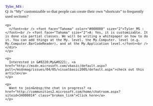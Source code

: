 <dir>
  <br /> <font size="2"></p> 
  
  <p>
    </font><br /> <font face="Tahoma" color="#000080" size="2">Tyler_MS : </font><br /> <font face="Tahoma" size="2">Q: Is &#8220;My&#8221; customizable so that people can create their own &#8220;shortcuts&#8221; to frequently used sections?</font><br /> <font size="2"></p> 
    
    <p>
      </font><br /> <font face="Tahoma" color="#000080" size="2">Tyler_MS : </font><br /> <font face="Tahoma" size="2">A: Yes, it is customizable. It is done via partial classes. We will be writing a whitepaper on how to do it. You can add things at the My. level, the My.Computer. level (e.g. My.Computer.BarCodeReader), and at the My.Application level.</font><br /> </dir>
    </p>
    
    <p>
      Interested in &#8220;My&#8221;, <a href="http://msdn.microsoft.com/vbasic/default.aspx?pull=/msdnmag/issues/04/05/visualbasic2005/default.aspx">check out this article</a>
    </p>
    
    <p>
      Want to join&nbsp;the chat in progress? <a href="http://communities2.microsoft.com/home/chatroom.aspx?siteid=34000014" class="broken_link">Click here</a>
    </p>